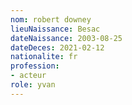 ```yaml
---
nom: robert downey
lieuNaissance: Besac
dateNaissance: 2003-08-25
dateDeces: 2021-02-12
nationalite: fr
profession:
- acteur
role: yvan
---
```


